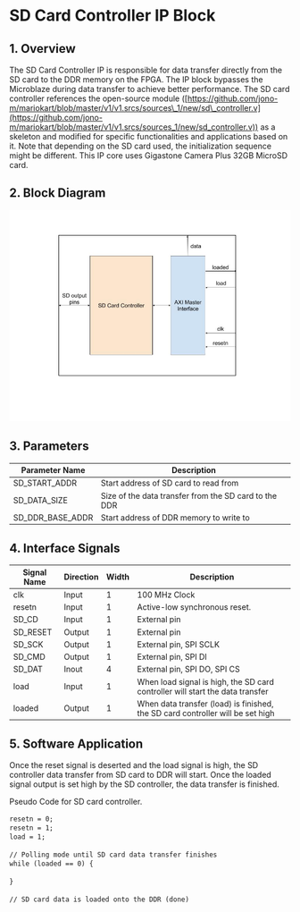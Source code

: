 # SD Card Controller IP Block

## 1. Overview

The SD Card Controller IP is responsible for data transfer directly from the SD card to the DDR memory on the FPGA. The IP block bypasses the Microblaze during data transfer to achieve better performance. The SD card controller references the open-source module ([https://github.com/jono-m/mariokart/blob/master/v1/v1.srcs/sources\_1/new/sd\_controller.v](https://github.com/jono-m/mariokart/blob/master/v1/v1.srcs/sources_1/new/sd_controller.v)) as a skeleton and modified for specific functionalities and applications based on it. Note that depending on the SD card used, the initialization sequence might be different. This IP core uses Gigastone Camera Plus 32GB MicroSD card.

## 2. Block Diagram 

![Alt text](SD_Card_Controller.jpg?raw=true "Title")

## 3. Parameters

| Parameter Name | Description |
| --- | --- |
| SD\_START\_ADDR | Start address of SD card to read from |
| SD\_DATA\_SIZE | Size of the data transfer from the SD card to the DDR |
| SD\_DDR\_BASE\_ADDR | Start address of DDR memory to write to |

## 4. Interface Signals

| Signal Name | Direction | Width | Description |
| --- | --- | --- | --- |
| clk | Input | 1 | 100 MHz Clock |
| resetn | Input | 1 | Active-low synchronous reset. |
| SD\_CD | Input | 1 | External pin |
| SD\_RESET | Output | 1 | External pin |
| SD\_SCK | Output | 1 | External pin, SPI SCLK |
| SD\_CMD | Output | 1 | External pin, SPI DI |
| SD\_DAT | Inout | 4 | External pin, SPI DO, SPI CS |
| load | Input | 1 | When load signal is high, the SD card controller will start the data transfer |
| loaded | Output | 1 | When data transfer (load) is finished, the SD card controller will be set high |

## 5. Software Application

Once the reset signal is deserted and the load signal is high, the SD controller data transfer from SD card to DDR will start. Once the loaded signal output is set high by the SD controller, the data transfer is finished.

Pseudo Code for SD card controller.

	resetn = 0;
	resetn = 1;
	load = 1;

	// Polling mode until SD card data transfer finishes
	while (loaded == 0) {

	}

	// SD card data is loaded onto the DDR (done)
